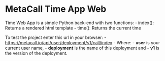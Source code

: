 # MetaCall Time App Web

Time Web App is a simple Python back-end with two functions:
    - index(): Returns a rendered html template
    - time(): Returns the current time

To test the project enter this url in your browser:
    - https://metacall.io/api/user/deployment/v1/call/index
    - Where:
        - **user** is your current user name,
        - **deployment** is the name of this deployment and
        - **v1** is the version of the deployment.
